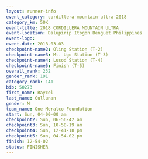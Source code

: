 ```yaml
---
layout: runner-info 
event_category: cordillera-mountain-ultra-2018 
category_km: 50K 
event-title: 2018 CORDILLERA MOUNTAIN ULTRA 
event-location: Dalupirip Itogon Benguet Philippines 
event-logo: 
event-date: 2018-03-03 
checkpoint-name2: Oling Station (T-2) 
checkpoint-name3: Mt. Ugo Station (T-3) 
checkpoint-name4: Lusod Station (T-4) 
checkpoint-name5: Finish (T-5) 
overall_rank: 232
gender_rank: 191
category_rank: 141
bib: 50273
first_name: Raycel
last_name: Gullunan
gender: M
team_name: One Meralco Foundation
start: Sun, 04-00-00 am
checkpoint2: Sun, 06-56-42 am
checkpoint3: Sun, 10-58-19 am
checkpoint4: Sun, 12-41-18 pm
checkpoint5: Sun, 04-54-02 pm
finish: 12-54-02
status: FINISHER
---
```

